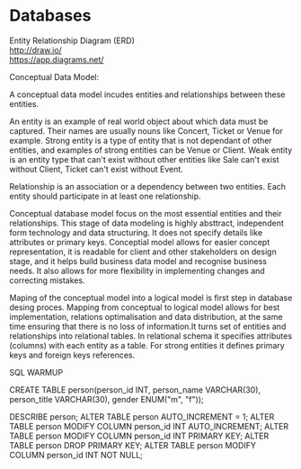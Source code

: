 # Databases

Entity Relationship Diagram (ERD)  
http://draw.io/  
https://app.diagrams.net/  

Conceptual Data Model:  

A conceptual data model incudes entities and relationships between these entities. 

An entity is an example of real world object about which data must be captured. Their names are usually nouns like Concert, Ticket or Venue for example. Strong entity is a type of entity that is not dependant of other entities, and examples of strong entities can be Venue or Client. Weak entity is an entity type that can't exist without other entities like Sale can't exist without Client, Ticket can't exist without Event.

Relationship is an association or a dependency between two entities. Each entity should participate in at least one relationship.

Conceptual database model focus on the most essential entities and their relationships. This stage of data modeling is highly absttract, independent form technology and data structuring. It does not specify details like attributes or primary keys. Conceptial model allows for easier concept representation, it is readable for client and other stakeholders on design stage, and it helps build business data model and recognise business needs. It also allows for more flexibility in implementing changes and correcting mistakes.

Maping of the conceptual model into a logical model is first step in database desing proces. Mapping from conceptual to logical model allows for best implementation, relations optimalisation and data distribution, at the same time ensuring that there is no loss of information.It turns set of entities and relationships into relational tables. In relational schema it specifies attributes (columns) with each entity as a table. For strong entities it defines primary keys and foreign keys references. 

SQL WARMUP

  CREATE TABLE person(person_id INT, person_name VARCHAR(30), person_title VARCHAR(30), gender ENUM("m", "f"));
  
  DESCRIBE person;
  ALTER TABLE person AUTO_INCREMENT = 1;
  ALTER TABLE person MODIFY COLUMN person_id INT AUTO_INCREMENT;
  ALTER TABLE person MODIFY COLUMN person_id INT PRIMARY KEY;
  ALTER TABLE person DROP PRIMARY KEY;
  ALTER TABLE person MODIFY COLUMN person_id INT NOT NULL;

